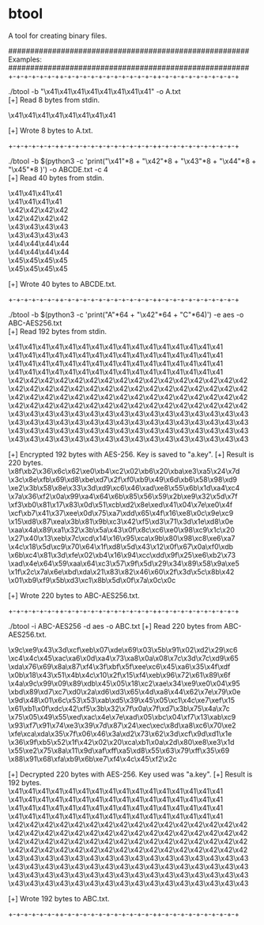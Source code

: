 # btool
A tool for creating binary files.

#######################################################\
Examples:\
#######################################################\
+-+-+-+-+-+-++-+-+-+-+-+-+-+-+-+-+-+-++-+-+-+-+-+-+-+-+-+-+


./btool -b "\x41\x41\x41\x41\x41\x41\x41\x41" -o A.txt\
[+] Read 8 bytes from stdin.


\x41\x41\x41\x41\x41\x41\x41\x41


[+] Wrote 8 bytes to A.txt.


+-+-+-+-+-+-++-+-+-+-+-+-+-+-+-+-+-+-++-+-+-+-+-+-+-+-+-+-+


./btool -b $(python3 -c 'print("\x41"*8 + "\x42"*8 + "\x43"*8 + "\x44"*8 + "\x45"*8 )') -o ABCDE.txt -c 4\
[+] Read 40 bytes from stdin.


\x41\x41\x41\x41\
\x41\x41\x41\x41\
\x42\x42\x42\x42\
\x42\x42\x42\x42\
\x43\x43\x43\x43\
\x43\x43\x43\x43\
\x44\x44\x44\x44\
\x44\x44\x44\x44\
\x45\x45\x45\x45\
\x45\x45\x45\x45


[+] Wrote 40 bytes to ABCDE.txt.

+-+-+-+-+-+-++-+-+-+-+-+-+-+-+-+-+-+-++-+-+-+-+-+-+-+-+-+-+


./btool -b $(python3 -c 'print("A"*64 + "\x42"*64 + "C"*64)') -e aes -o ABC-AES256.txt\
[+] Read 192 bytes from stdin.

\x41\x41\x41\x41\x41\x41\x41\x41\x41\x41\x41\x41\x41\x41\x41\x41
\x41\x41\x41\x41\x41\x41\x41\x41\x41\x41\x41\x41\x41\x41\x41\x41
\x41\x41\x41\x41\x41\x41\x41\x41\x41\x41\x41\x41\x41\x41\x41\x41
\x41\x41\x41\x41\x41\x41\x41\x41\x41\x41\x41\x41\x41\x41\x41\x41
\x42\x42\x42\x42\x42\x42\x42\x42\x42\x42\x42\x42\x42\x42\x42\x42
\x42\x42\x42\x42\x42\x42\x42\x42\x42\x42\x42\x42\x42\x42\x42\x42
\x42\x42\x42\x42\x42\x42\x42\x42\x42\x42\x42\x42\x42\x42\x42\x42
\x42\x42\x42\x42\x42\x42\x42\x42\x42\x42\x42\x42\x42\x42\x42\x42
\x43\x43\x43\x43\x43\x43\x43\x43\x43\x43\x43\x43\x43\x43\x43\x43
\x43\x43\x43\x43\x43\x43\x43\x43\x43\x43\x43\x43\x43\x43\x43\x43
\x43\x43\x43\x43\x43\x43\x43\x43\x43\x43\x43\x43\x43\x43\x43\x43
\x43\x43\x43\x43\x43\x43\x43\x43\x43\x43\x43\x43\x43\x43\x43\x43

[+] Encrypted 192 bytes with AES-256. Key is saved to "a.key". 
[+] Result is 220 bytes.
\x8f\xb2\x36\x6c\x62\xe0\xb4\xc2\x02\xb6\x20\xba\xe3\xa5\x24\x7d
\x3c\x8e\xfb\x69\xd8\xbe\xd7\x2f\xf0\xb9\x49\x6d\xb6\x58\x98\xd9
\xe2\x3b\x58\x8e\x33\x3d\xd9\xc6\x46\xad\xe8\x55\x6b\x1d\xa4\xc4
\x7a\x36\xf2\x0a\x99\xa4\x64\x6b\x85\x56\x59\x2b\xe9\x32\x5d\x7f
\xf3\xb0\x81\x17\x83\x0d\x51\xcb\xd2\x8e\xed\x41\x04\x7e\xe0\x4f
\xcf\xb7\x41\x37\xee\x0d\x75\xa7\xdd\x65\x4f\x16\xe8\x0c\x9e\xc9
\x15\xd8\x87\xea\x3b\x81\x9b\xc3\x42\xf5\xd3\x71\x3d\x1e\xd8\x0e
\xaa\x4a\x89\xa1\x32\x3b\x5a\x43\x0f\x8c\xc6\xe0\x98\xc9\x1c\x20
\x27\x40\x13\xeb\x7c\xcd\x14\x16\x95\xca\x9b\x80\x98\xc8\xe6\xa7
\x4c\x18\x5d\xc9\x70\x64\x1f\xd8\x5d\x43\x12\x0f\x67\x0a\xf0\xdb
\x6b\xc4\x81\x3d\xfe\x02\xb4\x16\x94\xcc\xdd\x9f\x25\xe6\xb2\x73
\xad\x4e\x64\x59\xaa\x64\xc3\x57\x9f\x5d\x29\x34\x89\x58\x9a\xe5
\x1f\x2c\x7a\x6e\xbd\xda\x21\x83\x82\x46\x60\x2f\x3d\x5c\x8b\x42
\x01\xb9\xf9\x5b\xd3\xc1\x8b\x5d\x0f\x7a\x0c\x0c

[+] Wrote 220 bytes to ABC-AES256.txt.


+-+-+-+-+-+-++-+-+-+-+-+-+-+-+-+-+-+-++-+-+-+-+-+-+-+-+-+-+


./btool -i ABC-AES256 -d aes -o ABC.txt
[+] Read 220 bytes from ABC-AES256.txt.

\x9c\xe9\x43\x3d\xcf\xeb\x07\xde\x69\x03\x5b\x91\x02\xd2\x29\xc6
\xc4\x4c\x45\xac\xa6\x0d\xa4\x73\xa8\x0a\x08\x7c\x3d\x7c\xd9\x65
\xda\x76\x69\x8a\x87\xf4\x3f\xbf\x5f\xee\xc6\x45\xa6\x35\x4f\xdf
\x0b\x18\x43\x51\x4b\x4c\x10\x2f\x15\xf4\xeb\x96\x72\x61\x89\x6f
\x4a\x9c\x99\x09\x89\xdb\x45\x05\x18\xc2\xae\x34\xe9\xe0\x04\x95
\xbd\x89\xd7\xc7\xd0\x2a\xd6\xd3\x65\x4d\xa8\x44\x62\x7e\x79\x0e
\x9d\x48\x01\x6c\x53\x53\xab\xd5\x39\x45\x05\xc1\x4c\xe7\xef\x15
\x61\xb1\x0f\xdc\x42\xf5\x3b\x32\x7f\x0a\x7f\xd7\x3b\x75\x4a\x7c
\x75\x05\x49\x55\xed\xac\x4e\x7e\xad\x05\xbc\x04\xf7\x13\xab\xc9
\x93\xf7\x91\x74\xe3\x39\x7d\x87\x24\xec\xec\x8d\xa8\xc6\x70\xe2
\xfe\xca\xda\x35\x7f\x06\x46\x3a\xd2\x73\x62\x3d\xcf\x9d\xd1\x1e
\x36\x9f\xb5\x52\x1f\x42\x02\x20\xca\xb1\x0a\x2d\x80\xe8\xe3\x1d
\x55\xe2\x75\x8a\x11\x9d\xaf\xff\xa5\xd8\x55\x63\x79\xff\x35\x69
\x88\x91\x68\xfa\xb9\x6b\xe7\xf4\x4c\x45\xf2\x2c

[+] Decrypted 220 bytes with AES-256. Key used was "a.key". 
[+] Result is 192 bytes.
\x41\x41\x41\x41\x41\x41\x41\x41\x41\x41\x41\x41\x41\x41\x41\x41
\x41\x41\x41\x41\x41\x41\x41\x41\x41\x41\x41\x41\x41\x41\x41\x41
\x41\x41\x41\x41\x41\x41\x41\x41\x41\x41\x41\x41\x41\x41\x41\x41
\x41\x41\x41\x41\x41\x41\x41\x41\x41\x41\x41\x41\x41\x41\x41\x41
\x42\x42\x42\x42\x42\x42\x42\x42\x42\x42\x42\x42\x42\x42\x42\x42
\x42\x42\x42\x42\x42\x42\x42\x42\x42\x42\x42\x42\x42\x42\x42\x42
\x42\x42\x42\x42\x42\x42\x42\x42\x42\x42\x42\x42\x42\x42\x42\x42
\x42\x42\x42\x42\x42\x42\x42\x42\x42\x42\x42\x42\x42\x42\x42\x42
\x43\x43\x43\x43\x43\x43\x43\x43\x43\x43\x43\x43\x43\x43\x43\x43
\x43\x43\x43\x43\x43\x43\x43\x43\x43\x43\x43\x43\x43\x43\x43\x43
\x43\x43\x43\x43\x43\x43\x43\x43\x43\x43\x43\x43\x43\x43\x43\x43
\x43\x43\x43\x43\x43\x43\x43\x43\x43\x43\x43\x43\x43\x43\x43\x43

[+] Wrote 192 bytes to ABC.txt.


+-+-+-+-+-+-++-+-+-+-+-+-+-+-+-+-+-+-++-+-+-+-+-+-+-+-+-+-+
